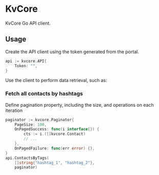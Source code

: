 # KvCore

KvCore Go API client.

## Usage

Create the API client using the token generated from the portal.

```go
api := kvcore.API{
	Token: "",
}
```

Use the client to perform data retrieval, such as:

### Fetch all contacts by hashtags

Define pagination property, including the size, and operations on each iteration

```go
paginator := kvcore.Paginator{
	PageSize: 100,
	OnPagedSuccess: func(i interface{}) {
		cts := i.([]kvcore.Contact)
		// ...
	},
	OnPagedFailure: func(err error) {},
}
api.ContactsByTags(
    []string{"hashtag_1", "hashtag_2"},
    paginator)
```